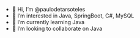 - 👋 Hi, I’m @paulodetarsoteles
- 👀 I’m interested in Java, SpringBoot, C#, MySQL
- 🌱 I’m currently learning Java
- 💞️ I’m looking to collaborate on Java

<!---
paulodetarsoteles/paulodetarsoteles is a ✨ special ✨ repository because its `README.md` (this file) appears on your GitHub profile.
You can click the Preview link to take a look at your changes.
--->
